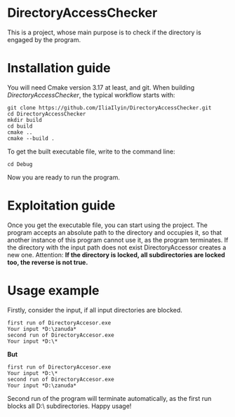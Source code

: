 # DirectoryAccessChecker
This is a project, whose main purpose is to check if the directory is engaged by the program.

# Installation guide
You will need Cmake version 3.17 at least, and git.
When building *DirectoryAccessChecker*, the typical workflow starts with:
```
git clone https://github.com/IliaIlyin/DirectoryAccessChecker.git
cd DirectoryAccessChecker
mkdir build
cd build
cmake ..
cmake --build .
```
To get the built executable file, write to the command line:
```
cd Debug
```
Now you are ready to run the program.

# Exploitation guide
Once you get the executable file, you can start using the project. The program accepts an absolute path to the directory and occupies it,
so that another instance of this program cannot use it, as the program terminates. If the directory with the input path does not exist 
DirectoryAccessor creates a new one. Attention:
**If the directory is locked, all subdirectories are locked too, the reverse is not true.**

# Usage example
Firstly, consider the input, if all input directories are blocked.
```
first run of DirectoryAccesor.exe
Your input *D:\zanuda*
second run of DirectoryAccesor.exe
Your input *D:\*
```
**But** 
```
first run of DirectoryAccesor.exe
Your input *D:\*
second run of DirectoryAccesor.exe
Your input *D:\zanuda*
```
Second run of the program will terminate automatically, as the first run blocks all D:\ subdirectories.
Happy usage!
